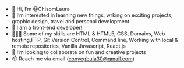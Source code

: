 - 👋 Hi, I’m @ChisomLaura
- 👀 I’m interested in learning new things, wrking on exciting projects, graphic design, travel and personal development
- 🌱 I am a front-end developer!
- 👩🏽‍💻 Some of my skills are HTML & HTML5, CSS, Domains, Web hosting,FTP, Git Version Control, Command line, Working with local & remote repositories, Vanilla Javascript, React.js
- 💞️ I’m looking to collaborate on fun and creative projects
- 📫 Reach me via email (conyegbula30@gmail.com)

<!---
ChisomLaura/ChisomLaura is a ✨ special ✨ repository because its `README.md` (this file) appears on your GitHub profile.
You can click the Preview link to take a look at your changes.
--->
